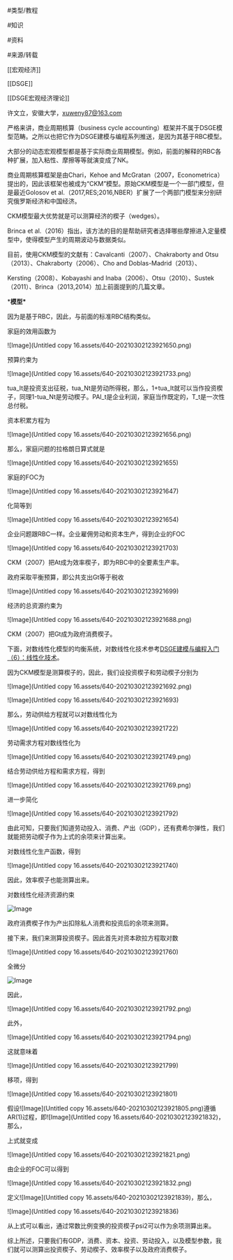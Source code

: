 

#类型/教程

#知识 

#资料 

#来源/转载



[[宏观经济]]

[[DSGE]]

[[DSGE宏观经济理论]]





许文立，安徽大学，xuweny87@163.com



严格来讲，商业周期核算（business cycle accounting）框架并不属于DSGE模型范畴。之所以也把它作为DSGE建模与编程系列推送，是因为其基于RBC模型。

大部分的动态宏观模型都是基于实际商业周期模型。例如，前面的解释的RBC各种扩展，加入粘性、摩擦等等就演变成了NK。

商业周期核算框架是由Chari，Kehoe and McGratan（2007，Econometrica）提出的，因此该框架也被成为“CKM”模型。原始CKM模型是一个一部门模型，但是最近Golosov et al.（2017,RES;2016,NBER）扩展了一个两部门模型来分别研究俄罗斯经济和中国经济。

CKM模型最大优势就是可以测算经济的楔子（wedges）。

Brinca et al.（2016）指出，该方法的目的是帮助研究者选择哪些摩擦进入定量模型中，使得模型产生的周期波动与数据类似。

目前，使用CKM模型的文献有：Cavalcanti（2007）、Chakraborty and Otsu（2013）、Chakraborty（2006）、Cho and Doblas-Madrid（2013）、

Kersting（2008）、Kobayashi and Inaba（2006）、Otsu（2010）、Sustek（2011）、Brinca（2013,2014）加上前面提到的几篇文章。



***模型\***

因为是基于RBC，因此，与前面的标准RBC结构类似。

家庭的效用函数为



![Image](Untitled copy 16.assets/640-20210302123921650.png)

预算约束为

![Image](Untitled copy 16.assets/640-20210302123921733.png)

tua_It是投资支出征税，tua_Nt是劳动所得税，那么，1+tua_It就可以当作投资楔子，同理1-tua_Nt是劳动楔子。PAI_t是企业利润，家庭当作既定的，T_t是一次性总付税。

资本积累方程为



![Image](Untitled copy 16.assets/640-20210302123921656.png)

那么，家庭问题的拉格朗日算式就是

![Image](Untitled copy 16.assets/640-20210302123921655)

家庭的FOC为

![Image](Untitled copy 16.assets/640-20210302123921647)

化简等到



![Image](Untitled copy 16.assets/640-20210302123921654)

企业问题跟RBC一样。企业雇佣劳动和资本生产，得到企业的FOC

![Image](Untitled copy 16.assets/640-20210302123921703)

CKM（2007）把At成为效率楔子，即为RBC中的全要素生产率。

政府采取平衡预算，即公共支出Gt等于税收

![Image](Untitled copy 16.assets/640-20210302123921699)

经济的总资源约束为



![Image](Untitled copy 16.assets/640-20210302123921688.png)

CKM（2007）把Gt成为政府消费楔子。

下面，对数线性化模型的均衡系统，对数线性化技术参考[DSGE建模与编程入门（6）：线性化技术](http://mp.weixin.qq.com/s?__biz=MzAwODY5MDA3NA==&mid=2455725642&idx=1&sn=1898ddc0ed501f99f0e9230cedf3a6d8&chksm=8cc0c6bfbbb74fa9a42c8f2fa8c58ce3b4791f1746de09a5efc0844bb37b0856a4399e18e677&scene=21#wechat_redirect)。

因为CKM模型是测算楔子的，因此，我们设投资楔子和劳动楔子分别为

![Image](Untitled copy 16.assets/640-20210302123921692.png)



![Image](Untitled copy 16.assets/640-20210302123921693)

那么，劳动供给方程就可以对数线性化为

![Image](Untitled copy 16.assets/640-20210302123921722)

劳动需求方程对数线性化为

![Image](Untitled copy 16.assets/640-20210302123921749.png)

结合劳动供给方程和需求方程，得到

![Image](Untitled copy 16.assets/640-20210302123921769.png)

进一步简化

![Image](Untitled copy 16.assets/640-20210302123921792)

由此可知，只要我们知道劳动投入、消费、产出（GDP），还有费希尔弹性，我们就能把劳动楔子作为上式的余项来计算出来。

对数线性化生产函数，得到

![Image](Untitled copy 16.assets/640-20210302123921740)

因此，效率楔子也能测算出来。

对数线性化经济资源约束

![Image](http://mmbiz.qpic.cn/mmbiz_png/QA2ILNosZr4CWmFBS4znZyscibpGL08S83DJYwhibia4pIXr5NGkg99DcnU2RnpR5icByXCLIk1RiapicGaDu6Hpu7vQ/640?wx_fmt=png&tp=webp&wxfrom=5&wx_lazy=1&wx_co=1)

政府消费楔子作为产出扣除私人消费和投资后的余项来测算。

接下来，我们来测算投资楔子。因此首先对资本欧拉方程取对数

![Image](Untitled copy 16.assets/640-20210302123921760)

全微分

![Image](http://mmbiz.qpic.cn/mmbiz_png/QA2ILNosZr4CWmFBS4znZyscibpGL08S8SVhEouwibkliazxooHXnCUWLicVPYpbS7QN7g0UKZSVgnPX2e2VicBypJA/640?wx_fmt=png&tp=webp&wxfrom=5&wx_lazy=1&wx_co=1)

因此，

![Image](Untitled copy 16.assets/640-20210302123921792.png)

此外，

![Image](Untitled copy 16.assets/640-20210302123921794.png)

这就意味着

![Image](Untitled copy 16.assets/640-20210302123921799)

移项，得到

![Image](Untitled copy 16.assets/640-20210302123921801)

假设![Image](Untitled copy 16.assets/640-20210302123921805.png)遵循AR(1)过程，即![Image](Untitled copy 16.assets/640-20210302123921832)，那么，

上式就变成

![Image](Untitled copy 16.assets/640-20210302123921821.png)

由企业的FOC可以得到

![Image](Untitled copy 16.assets/640-20210302123921832.png)

定义![Image](Untitled copy 16.assets/640-20210302123921839)，那么，

![Image](Untitled copy 16.assets/640-20210302123921836)

从上式可以看出，通过常数比例变换的投资楔子psi2可以作为余项测算出来。

综上所述，只要我们有GDP，消费、资本、投资、劳动投入，以及模型参数，我们就可以测算出投资楔子、劳动楔子、效率楔子以及政府消费楔子。



